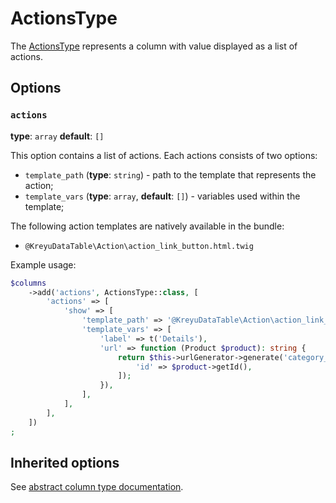 # ActionsType

The [ActionsType](../../../src/Column/Type/ActionsType.php) represents a column with value displayed as a list of actions.

## Options

### `actions`

**type**: `array` **default**: `[]`

This option contains a list of actions. Each actions consists of two options:

- `template_path` (**type**: `string`) - path to the template that represents the action;
- `template_vars` (**type**: `array`, **default**: `[]`) - variables used within the template;

The following action templates are natively available in the bundle:

- `@KreyuDataTable\Action\action_link_button.html.twig`

Example usage:

```php
$columns
    ->add('actions', ActionsType::class, [
        'actions' => [
            'show' => [
                'template_path' => '@KreyuDataTable\Action\action_link_button.html.twig',
                'template_vars' => [
                    'label' => t('Details'),
                    'url' => function (Product $product): string {
                        return $this->urlGenerator->generate('category_show', [
                            'id' => $product->getId(),
                        ]);
                    }),
                ],
            ],
        ],
    ])
;
```

## Inherited options

See [abstract column type documentation](abstract.md).
